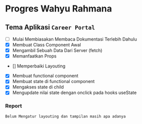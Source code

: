 # Progres Wahyu Rahmana
## Tema Aplikasi `Career Portal`
- [ ] Mulai Membiasakan Membaca Dokumentasi Terlebih Dahulu
- [x] Membuat Class Component Awal
- [x] Mengambil Sebuah Data Dari Server (fetch)
- [x] Memanfaatkan Props
- [] Memperbaiki Layouting
- [x] Membuat functional component
- [x] Membuat state di functional component
- [x] Mengakses state di child
- [x] Mengupdate nilai state dengan onclick pada hooks useState

### Report
`Belum Mengatur layouting dan tampilan masih apa adanya`